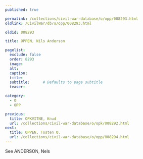 ```yaml
---
published: true

permalink: /collections/civil-war-database/o/opp/008293.html
oldlink: /CivilWar/db/o/opp/008293.html

oldid: 008293

title: OPPEN, Nils Anderson

pagelist:
  exclude: false
  order: 8293
  image: 
  alt:
  caption:
  title:
  subtitle:      # Defaults to page subtitle
  teaser:

category: 
  - O 
  - OPP

previous:
  title: OPKVITNE, Knud
  url: /collections/civil-war-database/o/opk/008292.html  
next:
  title: OPPEN, Tosten O.
  url: /collections/civil-war-database/o/opp/008294.html   
---
```

See ANDERSON, Nels